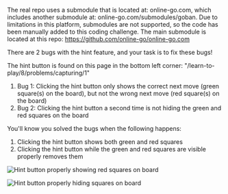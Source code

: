 The real repo uses a submodule that is located at: online-go.com, which includes another submodule at: online-go.com/submodules/goban. Due to limitations in this platform, submodules are not supported, so the code has been manually added to this coding challenge. The main submodule is located at this repo: https://github.com/online-go/online-go.com

There are 2 bugs with the hint feature, and your task is to fix these bugs!

The hint button is found on this page in the bottom left corner: "/learn-to-play/8/problems/capturing/1"

1. Bug 1: Clicking the hint button only shows the correct next move (green square(s) on the board), but not the wrong next move (red square(s) on the board)
2. Bug 2: Clicking the hint button a second time is not hiding the green and red squares on the board

You'll know you solved the bugs when the following happens:

1. Clicking the hint button shows both green and red squares
2. Clicking the hint button while the green and red squares are visible properly removes them

![Hint button properly showing red squares on board](https://github.com/ScriabinOp8No12/hint-button-bug-11xdev/blob/main/Hint%20button%20annotation%20describing%20red%20square%20showing%20up%20as%20well%205_31_2025.png)

![Hint button properly hiding squares on board](https://github.com/ScriabinOp8No12/hint-button-bug-11xdev/blob/main/Hint%20button%20annotation%20hiding%20squares%20on%20board%205_31_2025.png)